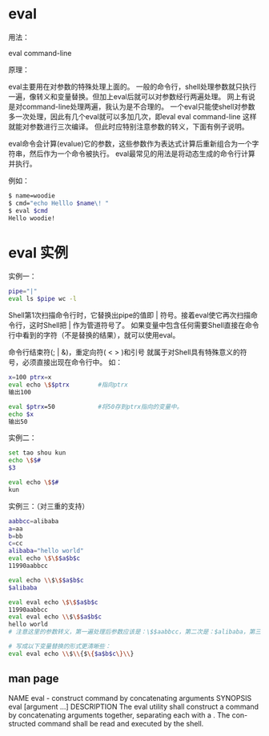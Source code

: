 # eval

用法：  

eval command-line  

原理：  

eval主要用在对参数的特殊处理上面的。
一般的命令行，shell处理参数就只执行一遍，像转义和变量替换。但加上eval后就可以对参数经行两遍处理。
网上有说是对command-line处理两遍，我认为是不合理的。
一个eval只能使shell对参数多一次处理，因此有几个eval就可以多加几次，即eval eval command-line 这样就能对参数进行三次编译。
但此时应特别注意参数的转义，下面有例子说明。

eval命令会计算(evalue)它的参数，这些参数作为表达式计算后重新组合为一个字符串，然后作为一个命令被执行。
eval最常见的用法是将动态生成的命令行计算并执行。  

例如：
```bash
$ name=woodie
$ cmd="echo Helllo $name\! "
$ eval $cmd
Hello woodie!
```

# eval 实例

实例一：
```bash
pipe="|"
eval ls $pipe wc -l
```
Shell第1次扫描命令行时，它替换出pipe的值即 | 符号。接着eval使它再次扫描命令行，这时Shell把 | 作为管道符号了。
如果变量中包含任何需要Shell直接在命令行中看到的字符（不是替换的结果），就可以使用eval。

命令行结束符(; | &)，重定向符( < > )和引号 就属于对Shell具有特殊意义的符号，必须直接出现在命令行中。
如：
```bash
x=100 ptrx=x
eval echo \$$ptrx        #指向ptrx
输出100

eval $ptrx=50            #将50存到ptrx指向的变量中。
echo $x
输出50
```

实例二：
```bash
set tao shou kun 
echo \$$#
$3

eval echo \$$#
kun
```

实例三：（对三重的支持）  

```bash
aabbcc=alibaba
a=aa
b=bb
c=cc
alibaba="hello world"
eval echo \$\$$a$b$c
11990aabbcc

eval echo \\$\$$a$b$c
$alibaba

eval eval echo \$\$$a$b$c
11990aabbcc
eval eval echo \\$\$$a$b$c
hello world
# 注意这里的参数转义，第一遍处理后参数应该是：\$$aabbcc，第二次是：$alibaba，第三次就正好是：hello world。

# 写成以下变量替换的形式更清晰些：
eval eval echo \\$\\{$\{$a$b$c\}\\}
```

## man page

NAME
       eval - construct command by concatenating arguments
SYNOPSIS
       eval [argument ...]
DESCRIPTION
       The  eval utility shall construct a command by concatenating arguments together, separating each with a <space>. The con-
       structed command shall be read and executed by the shell.
